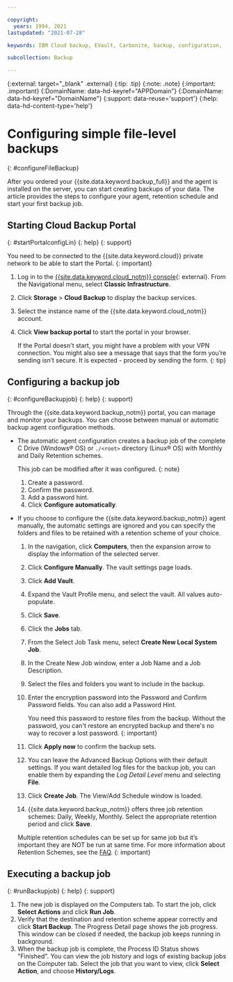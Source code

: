 ```yaml
---

copyright:
  years: 1994, 2021
lastupdated: "2021-07-28"

keywords: IBM Cloud backup, EVault, Carbonite, backup, configuration,

subcollection: Backup

---
```

{:external: target="_blank" .external}
{:tip: .tip}
{:note: .note}
{:important: .important}
{:DomainName: data-hd-keyref="APPDomain"}
{:DomainName: data-hd-keyref="DomainName"}
{:support: data-reuse='support'}
{:help: data-hd-content-type='help'}

# Configuring simple file-level backups
{: #configureFileBackup}

After you ordered your {{site.data.keyword.backup_full}} and the agent is installed on the server, you can start creating backups of your data. The article provides the steps to configure your agent, retention schedule and start your first backup job.

## Starting Cloud Backup Portal
{: #startPortalconfigLin}
{: help}
{: support}

You need to be connected to the {{site.data.keyword.cloud}} private network to be able to start the Portal.
{: important}

1. Log in to the [{{site.data.keyword.cloud_notm}} console](https://{DomainName}){: external}. From the Navigational menu, select **Classic Infrastructure**.
2. Click **Storage** > **Cloud Backup** to display the backup services.
3. Select the instance name of the {{site.data.keyword.cloud_notm}} account.
4. Click **View backup portal** to start the portal in your browser.

   If the Portal doesn't start, you might have a problem with your VPN connection. You might also see a message that says that the form you’re sending isn’t secure. It is expected - proceed by sending the form.
   {: tip}

## Configuring a backup job
{: #configureBackupjob}
{: help}
{: support}

Through the {{site.data.keyword.backup_notm}} portal, you can manage and monitor your backups. You can choose between manual or automatic backup agent configuration methods.

- The automatic agent configuration creates a backup job of the complete C Drive (Windows&reg; OS) or `./<root>` directory (Linux&reg; OS) with Monthly and Daily Retention schemes.

    This job can be modified after it was configured.
    {: note}

    1. Create a password.
    2. Confirm the password.
    3. Add a password hint.
    4. Click **Configure automatically**.

- If you choose to configure the {{site.data.keyword.backup_notm}} agent manually, the automatic settings are ignored and you can specify the folders and files to be retained with a retention scheme of your choice.

    1. In the navigation, click **Computers**, then the expansion arrow to display the information of the selected server.
    2. Click **Configure Manually**. The vault settings page loads.
    3. Click **Add Vault**.
    4. Expand the Vault Profile menu, and select the vault. All values auto-populate.
    5. Click **Save**.
    6. Click the **Jobs** tab.
    7. From the Select Job Task menu, select **Create New Local System Job**.
    8. In the Create New Job window, enter a Job Name and a Job Description.
    9. Select the files and folders you want to include in the backup.
    10. Enter the encryption password into the Password and Confirm Password fields. You can also add a Password Hint.

        You need this password to restore files from the backup. Without the password, you can't restore an encrypted backup and there's no way to recover a lost password.
        {: important}

    11. Click **Apply now** to confirm the backup sets.
    12. You can leave the Advanced Backup Options with their default settings. If you want detailed log files for the backup job, you can enable them by expanding the *Log Detail Level* menu and selecting **File**.
    13. Click **Create Job**. The View/Add Schedule window is loaded.
    14. {{site.data.keyword.backup_notm}} offers three job retention schemes: Daily, Weekly, Monthly. Select the appropriate retention period and click **Save**.

    Multiple retention schedules can be set up for same job but it’s important they are NOT be run at same time. For more information about Retention Schemes, see the [FAQ](/docs/Backup?topic=Backup-faqs#faqs).
    {: important}

## Executing a backup job
{: #runBackupjob}
{: help}
{: support}

1. The new job is displayed on the Computers tab. To start the job, click **Select Actions** and click **Run Job**.
2. Verify that the destination and retention scheme appear correctly and click **Start Backup**. The Progress Detail page shows the job progress. This window can be closed if needed, the backup job keeps running in background.
3. When the backup job is complete, the Process ID Status shows "Finished". You can view the job history and logs of existing backup jobs on the Computer tab. Select the job that you want to view, click **Select Action**, and choose **History/Logs**.

